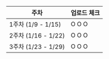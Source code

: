| 주차 | 업로드 체크 |
| --- | --- |
| 1주차 (1/9 - 1/15) | O O O |
| 2주차 (1/16 - 1/22) | O O O |
| 3주차 (1/23 - 1/29) | O O O |
